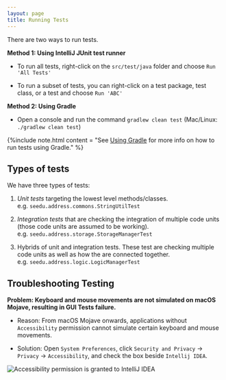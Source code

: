 ```yaml
---
layout: page
title: Running Tests
---
```


There are two ways to run tests.

**Method 1: Using IntelliJ JUnit test runner**

  - To run all tests, right-click on the `src/test/java` folder and
    choose `Run 'All Tests'`

  - To run a subset of tests, you can right-click on a test package,
    test class, or a test and choose `Run 'ABC'`

**Method 2: Using Gradle**

  - Open a console and run the command `gradlew clean test` (Mac/Linux:
    `./gradlew clean test`)

{%include note.html content = "See [Using Gradle](UsingGradle.md) for more info on how to run
tests using Gradle." %}

## Types of tests

We have three types of tests:

1.  *Unit tests* targeting the lowest level methods/classes.  
    e.g. `seedu.address.commons.StringUtilTest`

2.  *Integration tests* that are checking the integration of multiple
    code units (those code units are assumed to be working).  
    e.g. `seedu.address.storage.StorageManagerTest`

3.  Hybrids of unit and integration tests. These test are checking
    multiple code units as well as how the are connected together.  
    e.g. `seedu.address.logic.LogicManagerTest`

## Troubleshooting Testing

**Problem: Keyboard and mouse movements are not simulated on macOS
Mojave, resulting in GUI Tests failure.**

  - Reason: From macOS Mojave onwards, applications without
    `Accessibility` permission cannot simulate certain keyboard and
    mouse movements.

  - Solution: Open `System Preferences`, click `Security and Privacy` →
    `Privacy` → `Accessibility`, and check the box beside `Intellij
    IDEA`.

![`Accessibility` permission is granted to `IntelliJ
IDEA`](images/testfx-idea-accessibility-permissions.png)
